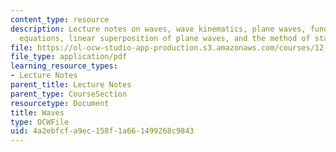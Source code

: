 ```yaml
---
content_type: resource
description: Lecture notes on waves, wave kinematics, plane waves, fundamental kinematic
  equations, linear superposition of plane waves, and the method of stationary phase.
file: https://ol-ocw-studio-app-production.s3.amazonaws.com/courses/12-802-wave-motion-in-the-ocean-and-the-atmosphere-spring-2008/4a2ebfcfa9ec158f1a661499268c9843_MIT12_802S08_lec01.pdf
file_type: application/pdf
learning_resource_types:
- Lecture Notes
parent_title: Lecture Notes
parent_type: CourseSection
resourcetype: Document
title: Waves
type: OCWFile
uid: 4a2ebfcf-a9ec-158f-1a66-1499268c9843
---
```

